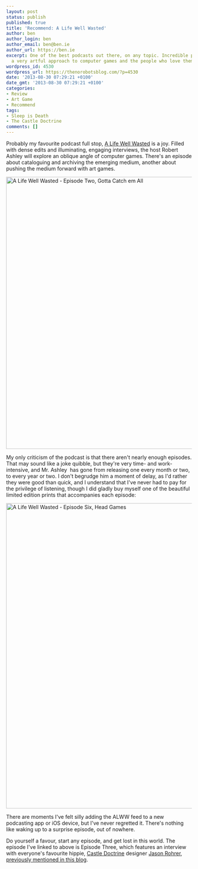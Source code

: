 ```yaml
---
layout: post
status: publish
published: true
title: 'Recommend: A Life Well Wasted'
author: ben
author_login: ben
author_email: ben@ben.ie
author_url: https://ben.ie
excerpt: One of the best podcasts out there, on any topic. Incredible production and
  a very artful approach to computer games and the people who love them.
wordpress_id: 4530
wordpress_url: https://thenorobotsblog.com/?p=4530
date: '2013-08-30 07:29:21 +0100'
date_gmt: '2013-08-30 07:29:21 +0100'
categories:
- Review
- Art Game
- Recommend
tags:
- Sleep is Death
- The Castle Doctrine
comments: []
---
```

<p>Probably my favourite podcast full stop, <a href="https://www.alifewellwasted.com" target="_blank">A Life Well Wasted</a> is a joy. Filled with dense edits and illuminating, engaging interviews, the host Robert Ashley will explore an oblique angle of computer games. There's an episode about cataloguing and archiving the emerging medium, another about pushing the medium forward with art games.</p>
<p><img class="wp-image-4533 aligncenter" alt="A Life Well Wasted - Episode Two, Gotta Catch em All" src="assets/uploads/norobots/uploads/2013/08/A-Life-Well-Wasted-Episode-Two-Gotta-Catch-em-All.jpg" width="580" height="738" /></p>
<p>My only criticism of the podcast is that there aren't nearly enough episodes. That may sound like a joke quibble, but they're very time- and work-intensive, and Mr. Ashley  has gone from releasing one every month or two, to every year or two. I don't begrudge him a moment of delay, as I'd rather they were good than quick, and I understand that I've never had to pay for the privilege of listening, though I did gladly buy myself one of the beautiful limited edition prints that accompanies each episode:</p>
<p><img class="aligncenter size-full wp-image-4534" alt="A Life Well Wasted - Episode Six, Head Games" src="assets/uploads/norobots/uploads/2013/08/A-Life-Well-Wasted-Episode-Six-Head-Games.jpg" width="540" height="828" /></p>
<p>There are moments I've felt silly adding the ALWW feed to a new podcasting app or iOS device, but I've never regretted it. There's nothing like waking up to a surprise episode, out of nowhere.</p>
<p>Do yourself a favour, start any episode, and get lost in this world. The episode I've linked to above is Episode Three, which features an interview with everyone's favourite hippie, <a href="https://thecastledoctrine.net" target="_blank">Castle Doctrine</a> designer <a href="https://hcsoftware.sourceforge.net/jason-rohrer/" target="_blank">Jason Rohrer</a>, <a title="The Castle Doctrine" href="https://thenorobotsblog.com/castle-doctrine/">previously mentioned in this blog</a>.</p>

